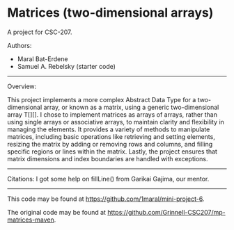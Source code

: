 # Matrices (two-dimensional arrays)

A project for CSC-207.

Authors:

* Maral Bat-Erdene
* Samuel A. Rebelsky (starter code)

---

Overview:

This project implements a more complex Abstract Data Type for a two-dimensional array, or known as a matrix, using a generic two-dimensional array T[][]. I chose to implement matrices as arrays of arrays, rather than using single arrays or associative arrays, to maintain clarity and flexibility in managing the elements. It provides a variety of methods to manipulate matrices, including basic operations like retrieving and setting elements, resizing the matrix by adding or removing rows and columns, and filling specific regions or lines within the matrix. Lastly, the project ensures that matrix dimensions and index boundaries are handled with exceptions.

---

Citations: I got some help on fillLine() from Garikai Gajima, our mentor.

---

This code may be found at <https://github.com/1maral/mini-project-6>. 

The original code may be found at <https://github.com/Grinnell-CSC207/mp-matrices-maven>.
